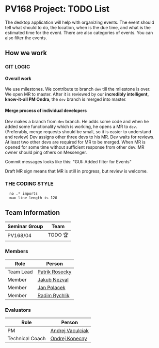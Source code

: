 # PV168 Project: TODO List

The desktop application will help with organizing events. The event should tell what should to do, the location, when is
the due time, and what is the estimated time for the event. There are also categories of events. You can also filter the
events.

## How we work

### GIT LOGIC

#### Overall work

We use milestones. We contribute to branch ``dev`` till the milestone is over. We open MR to master. After it is
reviewed by our **incredibly intelligent, know-it-all PM Ondra**, the ``dev`` branch is merged into master.

#### Merge process of individual developers

Dev makes a branch from ``dev`` branch. He adds some code and when he added some functionality which is working, he
opens a MR to ``dev``.
(Preferably, merge requests should be small, so it is easier to understand and review)
Dev assigns other three devs to his MR. Dev waits for reviews. At least two other devs are required for MR to be merged.
When MR is opened for some time without sufficient response from other dev. MR owner should ping others on Messenger.

Commit messages looks like this: "GUI: Added filter for Events"

Draft MR sign means that MR is still in progress, but review is welcome.

### THE CODING STYLE

      no .* imports
      max line length is 120

## Team Information

| Seminar Group | Team    |
|---------------|---------|
| PV168/04      | TODO 🏆 |

### Members

| Role      | Person                                                 |
|-----------|--------------------------------------------------------|
| Team Lead | [Patrik Rosecky](https://is.muni.cz/auth/osoba/525015) |
| Member    | [Jakub Nezval](https://is.muni.cz/auth/osoba/525004)   | <!--- FIXME: fill in the name and UCO -->
| Member    | [Jan Polacek](https://is.muni.cz/auth/osoba/536681)    | <!--- FIXME: fill in the name and UCO -->
| Member    | [Radim Rychlik](https://is.muni.cz/auth/osoba/514233)  | <!--- FIXME: fill in the name and UCO -->

### Evaluators

| Role            | Person                                                   |
|-----------------|----------------------------------------------------------|
| PM              | [Andrej Vaculciak](https://is.muni.cz/auth/osoba/248487) | 
| Technical Coach | [Ondrej Konecny](https://is.muni.cz/auth/osoba/248483)   | 

